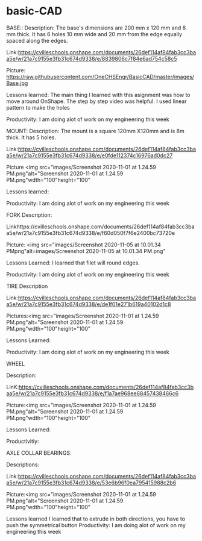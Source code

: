 # basic-CAD


BASE::
Description:  The base's dimensions are 200 mm x 120 mm and 8 mm thick. It has 6 holes 10 mm wide and 20 mm from the edge equally spaced along the edges.

Link:https://cvilleschools.onshape.com/documents/26def114af84fab3cc3baa5e/w/21a7c9155e3fb31c674d9338/e/8839806c7f84e6ad754c58c5


Picture: 
https://raw.githubusercontent.com/OneCHSEngr/BasicCAD/master/images/Base.jpg



Lessons learned: The main thing I learned with this asignment was how to move around OnShape. The step by step video was helpful.
   I used linear pattern to make the holes


Productivity: I am doing alot of work on my engineering this week



MOUNT: 
Description: The mount is a square 120mm X120mm and is 8m thick.   It has 5 holes. 

Link:https://cvilleschools.onshape.com/documents/26def114af84fab3cc3baa5e/w/21a7c9155e3fb31c674d9338/e/e0fde112374c16976ad0dc27

Picture
<img src="images/Screenshot 2020-11-01 at 1.24.59 PM.png"alt="Screenshot 2020-11-01 at 1.24.59 PM.png"wdth="100"height="100"

Lessons learned: 

Productivity: I am doing alot of work on my engineering this week



FORK
Description:

Linkhttps://cvilleschools.onshape.com/documents/26def114af84fab3cc3baa5e/w/21a7c9155e3fb31c674d9338/e/f60d050f7f6e2400bc73720e

Picture: <img src="images/Screenshot 2020-11-05 at 10.01.34 PMpng"alt=images/Screenshot 2020-11-05 at 10.01.34 PM.png"

Lessons Learned:
I learned that filet will round edges.

Productivity: I am doing alot of work on my engineering this week


TIRE
Description

Link:https://cvilleschools.onshape.com/documents/26def114af84fab3cc3baa5e/w/21a7c9155e3fb31c674d9338/e/de1f01e271b619a40102d1c8

Pictures:<img src="images/Screenshot 2020-11-01 at 1.24.59 PM.png"alt="Screenshot 2020-11-01 at 1.24.59 PM.png"wdth="100"height="100"

Lessons Learned:

Productivity: I am doing alot of work on my engineering this week


WHEEL

Description:

LinK:https://cvilleschools.onshape.com/documents/26def114af84fab3cc3baa5e/w/21a7c9155e3fb31c674d9338/e/f1a7ae968ee68457438466c6

Picture:<img src="images/Screenshot 2020-11-01 at 1.24.59 PM.png"alt="Screenshot 2020-11-01 at 1.24.59 PM.png"wdth="100"height="100"

Lessons Learned:

Productivitiy:



AXLE COLLAR BEARINGS:

Descriptions:

Link:https://cvilleschools.onshape.com/documents/26def114af84fab3cc3baa5e/w/21a7c9155e3fb31c674d9338/e/53e6b96f0ea795415988c2b6

Picture:<img src="images/Screenshot 2020-11-01 at 1.24.59 PM.png"alt="Screenshot 2020-11-01 at 1.24.59 PM.png"wdth="100"height="100"

Lessons learned
    I learned that to extrude in both directions, you have to push the symmetrical button
Productivity: I am doing alot of work on my engineering this week



